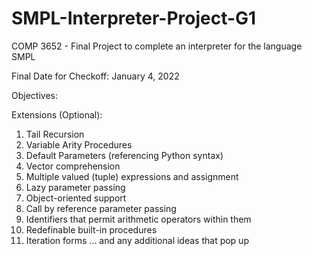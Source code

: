 # SMPL-Interpreter-Project-G1
COMP 3652 - Final Project to complete an interpreter for the language SMPL

Final Date for Checkoff: January 4, 2022 

Objectives:


Extensions (Optional):
1. Tail Recursion
2. Variable Arity Procedures
3. Default Parameters (referencing Python syntax)
4. Vector comprehension
5. Multiple valued (tuple) expressions and assignment
6. Lazy parameter passing
7. Object-oriented support
8. Call by reference parameter passing
9. Identifiers that permit arithmetic operators within them
10. Redefinable built-in procedures
11. Iteration forms 
... and any additional ideas that pop up

